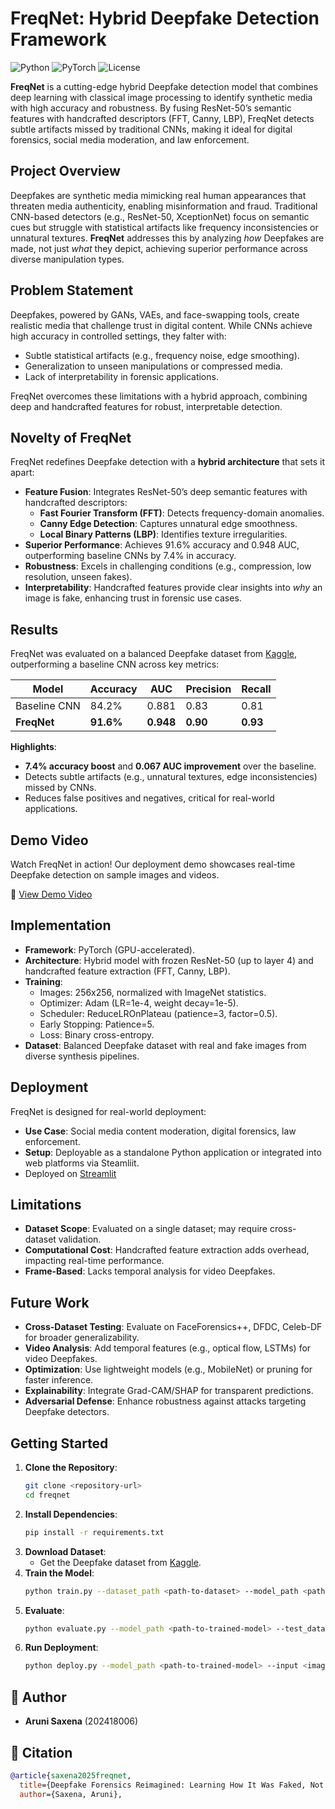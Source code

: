 # FreqNet: Hybrid Deepfake Detection Framework

![Python](https://img.shields.io/badge/Python-3.8+-blue.svg) ![PyTorch](https://img.shields.io/badge/PyTorch-2.0+-red.svg) ![License](https://img.shields.io/badge/License-MIT-green.svg)

**FreqNet** is a cutting-edge hybrid Deepfake detection model that combines deep learning with classical image processing to identify synthetic media with high accuracy and robustness. By fusing ResNet-50’s semantic features with handcrafted descriptors (FFT, Canny, LBP), FreqNet detects subtle artifacts missed by traditional CNNs, making it ideal for digital forensics, social media moderation, and law enforcement.

## Project Overview

Deepfakes are synthetic media mimicking real human appearances that threaten media authenticity, enabling misinformation and fraud. Traditional CNN-based detectors (e.g., ResNet-50, XceptionNet) focus on semantic cues but struggle with statistical artifacts like frequency inconsistencies or unnatural textures. **FreqNet** addresses this by analyzing *how* Deepfakes are made, not just *what* they depict, achieving superior performance across diverse manipulation types.

## Problem Statement

Deepfakes, powered by GANs, VAEs, and face-swapping tools, create realistic media that challenge trust in digital content. While CNNs achieve high accuracy in controlled settings, they falter with:
- Subtle statistical artifacts (e.g., frequency noise, edge smoothing).
- Generalization to unseen manipulations or compressed media.
- Lack of interpretability in forensic applications.

FreqNet overcomes these limitations with a hybrid approach, combining deep and handcrafted features for robust, interpretable detection.

## Novelty of FreqNet

FreqNet redefines Deepfake detection with a **hybrid architecture** that sets it apart:
- **Feature Fusion**: Integrates ResNet-50’s deep semantic features with handcrafted descriptors:
  - **Fast Fourier Transform (FFT)**: Detects frequency-domain anomalies.
  - **Canny Edge Detection**: Captures unnatural edge smoothness.
  - **Local Binary Patterns (LBP)**: Identifies texture irregularities.
- **Superior Performance**: Achieves 91.6% accuracy and 0.948 AUC, outperforming baseline CNNs by 7.4% in accuracy.
- **Robustness**: Excels in challenging conditions (e.g., compression, low resolution, unseen fakes).
- **Interpretability**: Handcrafted features provide clear insights into *why* an image is fake, enhancing trust in forensic use cases.

## Results

FreqNet was evaluated on a balanced Deepfake dataset from [Kaggle](https://www.kaggle.com/datasets/manj11karki/deapraka-and-real-images), outperforming a baseline CNN across key metrics:

| Model           | Accuracy | AUC   | Precision | Recall |
|-----------------|----------|-------|-----------|--------|
| Baseline CNN     | 84.2%    | 0.881 | 0.83      | 0.81   |
| **FreqNet**     | **91.6%** | **0.948** | **0.90** | **0.93** |

**Highlights**:
- **7.4% accuracy boost** and **0.067 AUC improvement** over the baseline.
- Detects subtle artifacts (e.g., unnatural textures, edge inconsistencies) missed by CNNs.
- Reduces false positives and negatives, critical for real-world applications.

## Demo Video

Watch FreqNet in action! Our deployment demo showcases real-time Deepfake detection on sample images and videos.

🔗 [View Demo Video](https://drive.google.com/file/d/1-gnwkmd9704hmey6Sh5fnnPhhjz8-LUU/view?usp=drive_link) 

##  Implementation

- **Framework**: PyTorch (GPU-accelerated).
- **Architecture**: Hybrid model with frozen ResNet-50 (up to layer 4) and handcrafted feature extraction (FFT, Canny, LBP).
- **Training**:
  - Images: 256x256, normalized with ImageNet statistics.
  - Optimizer: Adam (LR=1e-4, weight decay=1e-5).
  - Scheduler: ReduceLROnPlateau (patience=3, factor=0.5).
  - Early Stopping: Patience=5.
  - Loss: Binary cross-entropy.
- **Dataset**: Balanced Deepfake dataset with real and fake images from diverse synthesis pipelines.

## Deployment

FreqNet is designed for real-world deployment:
- **Use Case**: Social media content moderation, digital forensics, law enforcement.
- **Setup**: Deployable as a standalone Python application or integrated into web platforms via Steamliit.
-  Deployed on [Streamlit](https://deepfakedetectionaruni.streamlit.app/) 



## Limitations

- **Dataset Scope**: Evaluated on a single dataset; may require cross-dataset validation.
- **Computational Cost**: Handcrafted feature extraction adds overhead, impacting real-time performance.
- **Frame-Based**: Lacks temporal analysis for video Deepfakes.

## Future Work

- **Cross-Dataset Testing**: Evaluate on FaceForensics++, DFDC, Celeb-DF for broader generalizability.
- **Video Analysis**: Add temporal features (e.g., optical flow, LSTMs) for video Deepfakes.
- **Optimization**: Use lightweight models (e.g., MobileNet) or pruning for faster inference.
- **Explainability**: Integrate Grad-CAM/SHAP for transparent predictions.
- **Adversarial Defense**: Enhance robustness against attacks targeting Deepfake detectors.

## Getting Started

1. **Clone the Repository**:
   ```bash
   git clone <repository-url>
   cd freqnet
   ```
2. **Install Dependencies**:
   ```bash
   pip install -r requirements.txt
   ```
3. **Download Dataset**:
   - Get the Deepfake dataset from [Kaggle](https://www.kaggle.com/datasets/manjilkarki/deepfake-and-real-images).
4. **Train the Model**:
   ```bash
   python train.py --dataset_path <path-to-dataset> --model_path <path-to-save-model>
   ```
5. **Evaluate**:
   ```bash
   python evaluate.py --model_path <path-to-trained-model> --test_data <path-to-test-data>
   ```
6. **Run Deployment**:
   ```bash
   python deploy.py --model_path <path-to-trained-model> --input <image-or-video-path>
   ```

## 👥 Author

- **Aruni Saxena** (202418006)

## 📜 Citation

```bibtex
@article{saxena2025freqnet,
  title={Deepfake Forensics Reimagined: Learning How It Was Faked, Not Just What Is Fake},
  author={Saxena, Aruni},
